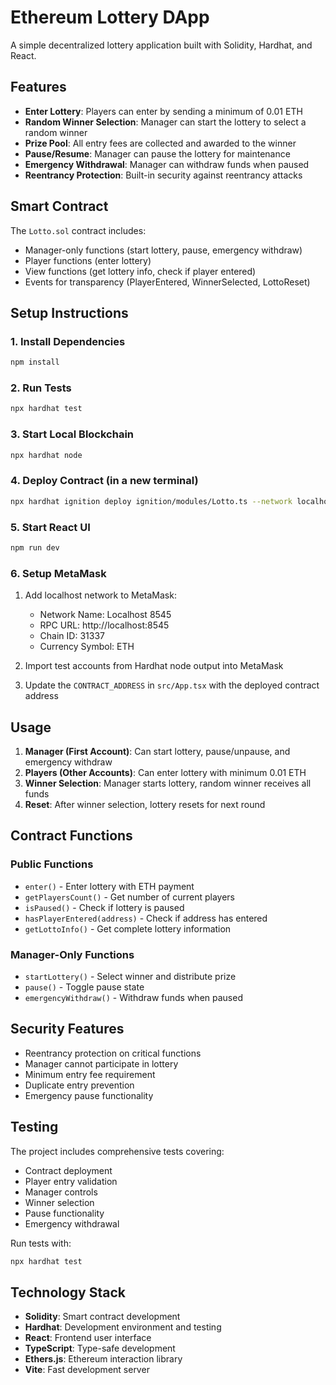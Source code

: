 # Ethereum Lottery DApp

A simple decentralized lottery application built with Solidity, Hardhat, and React.

## Features

- **Enter Lottery**: Players can enter by sending a minimum of 0.01 ETH
- **Random Winner Selection**: Manager can start the lottery to select a random winner
- **Prize Pool**: All entry fees are collected and awarded to the winner
- **Pause/Resume**: Manager can pause the lottery for maintenance
- **Emergency Withdrawal**: Manager can withdraw funds when paused
- **Reentrancy Protection**: Built-in security against reentrancy attacks

## Smart Contract

The `Lotto.sol` contract includes:
- Manager-only functions (start lottery, pause, emergency withdraw)
- Player functions (enter lottery)
- View functions (get lottery info, check if player entered)
- Events for transparency (PlayerEntered, WinnerSelected, LottoReset)

## Setup Instructions

### 1. Install Dependencies
```bash
npm install
```

### 2. Run Tests
```bash
npx hardhat test
```

### 3. Start Local Blockchain
```bash
npx hardhat node
```

### 4. Deploy Contract (in a new terminal)
```bash
npx hardhat ignition deploy ignition/modules/Lotto.ts --network localhost
```

### 5. Start React UI
```bash
npm run dev
```

### 6. Setup MetaMask
1. Add localhost network to MetaMask:
   - Network Name: Localhost 8545
   - RPC URL: http://localhost:8545
   - Chain ID: 31337
   - Currency Symbol: ETH

2. Import test accounts from Hardhat node output into MetaMask

3. Update the `CONTRACT_ADDRESS` in `src/App.tsx` with the deployed contract address

## Usage

1. **Manager (First Account)**: Can start lottery, pause/unpause, and emergency withdraw
2. **Players (Other Accounts)**: Can enter lottery with minimum 0.01 ETH
3. **Winner Selection**: Manager starts lottery, random winner receives all funds
4. **Reset**: After winner selection, lottery resets for next round

## Contract Functions

### Public Functions
- `enter()` - Enter lottery with ETH payment
- `getPlayersCount()` - Get number of current players
- `isPaused()` - Check if lottery is paused
- `hasPlayerEntered(address)` - Check if address has entered
- `getLottoInfo()` - Get complete lottery information

### Manager-Only Functions
- `startLottery()` - Select winner and distribute prize
- `pause()` - Toggle pause state
- `emergencyWithdraw()` - Withdraw funds when paused

## Security Features

- Reentrancy protection on critical functions
- Manager cannot participate in lottery
- Minimum entry fee requirement
- Duplicate entry prevention
- Emergency pause functionality

## Testing

The project includes comprehensive tests covering:
- Contract deployment
- Player entry validation
- Manager controls
- Winner selection
- Pause functionality
- Emergency withdrawal

Run tests with:
```bash
npx hardhat test
```

## Technology Stack

- **Solidity**: Smart contract development
- **Hardhat**: Development environment and testing
- **React**: Frontend user interface
- **TypeScript**: Type-safe development
- **Ethers.js**: Ethereum interaction library
- **Vite**: Fast development server
